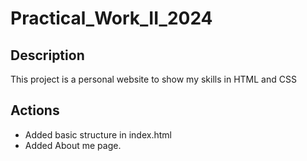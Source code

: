 # Practical_Work_II_2024

## Description

This project is a personal website to show my skills in HTML and CSS

## Actions
- Added basic structure in index.html
- Added About me page.